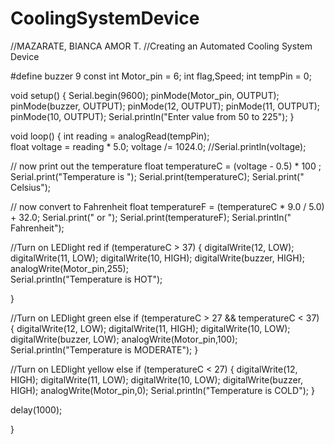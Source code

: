 # CoolingSystemDevice

//MAZARATE, BIANCA AMOR T.
//Creating an Automated Cooling System Device

#define buzzer 9
const int Motor_pin = 6;
int flag,Speed;
int tempPin = 0;


void setup()
{
 Serial.begin(9600);
 pinMode(Motor_pin, OUTPUT); 
 pinMode(buzzer, OUTPUT);
 pinMode(12, OUTPUT);
 pinMode(11, OUTPUT);
 pinMode(10, OUTPUT);
 Serial.println("Enter value from 50 to 225");
}

void loop() 
{
   int reading = analogRead(tempPin);  
   float voltage = reading * 5.0;
   voltage /= 1024.0; 
  //Serial.println(voltage);
  
   // now print out the temperature
   float temperatureC = (voltage - 0.5) * 100 ; 
   Serial.print("Temperature is ");
   Serial.print(temperatureC);
   Serial.print(" Celsius");

   // now convert to Fahrenheit
   float temperatureF = (temperatureC * 9.0 / 5.0) + 32.0;
   Serial.print(" or ");
   Serial.print(temperatureF);
   Serial.println(" Fahrenheit");
  
  //Turn on LEDlight red
  if (temperatureC > 37)
  {
    digitalWrite(12, LOW);
    digitalWrite(11, LOW);
    digitalWrite(10, HIGH);
    digitalWrite(buzzer, HIGH);
    analogWrite(Motor_pin,255);  
    Serial.println("Temperature is HOT");
    
  }
  
  //Turn on LEDlight green
  else if (temperatureC > 27 && temperatureC < 37)
  {
    digitalWrite(12, LOW);
    digitalWrite(11, HIGH);
    digitalWrite(10, LOW);
    digitalWrite(buzzer, LOW);
    analogWrite(Motor_pin,100); 
    Serial.println("Temperature is MODERATE");
  }
  
  //Turn on LEDlight yellow
  else if (temperatureC < 27)
  {
  	digitalWrite(12, HIGH);
    digitalWrite(11, LOW);
    digitalWrite(10, LOW);
    digitalWrite(buzzer, HIGH);
    analogWrite(Motor_pin,0); 
    Serial.println("Temperature is COLD");
  }
  
   delay(1000);   
 
}
